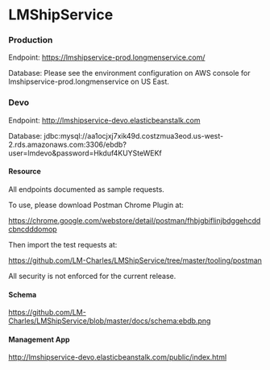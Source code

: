 # LMShipService

### Production

Endpoint: https://lmshipservice-prod.longmenservice.com/

Database: Please see the environment configuration on AWS console for lmshipservice-prod.longmenservice on US East.

### Devo 

Endpoint:  http://lmshipservice-devo.elasticbeanstalk.com

Database:  jdbc:mysql://aa1ocjxj7xik49d.costzmua3eod.us-west-2.rds.amazonaws.com:3306/ebdb?user=lmdevo&password=Hkduf4KUYSteWEKf

#### Resource

All endpoints documented as sample requests.

To use, please download Postman Chrome Plugin at:

https://chrome.google.com/webstore/detail/postman/fhbjgbiflinjbdggehcddcbncdddomop

Then import the test requests at:

https://github.com/LM-Charles/LMShipService/tree/master/tooling/postman

All security is not enforced for the current release.

#### Schema

https://github.com/LM-Charles/LMShipService/blob/master/docs/schema:ebdb.png

#### Management App

http://lmshipservice-devo.elasticbeanstalk.com/public/index.html
